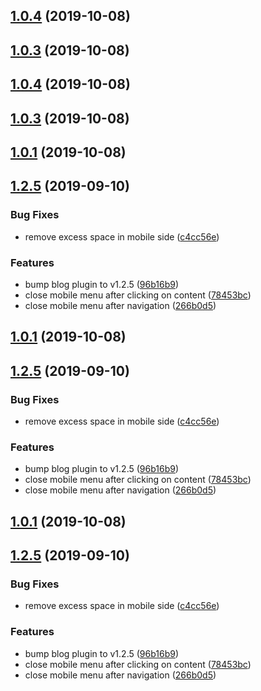 ## [1.0.4](https://github.com/z3by/vuepress-theme-modern-blog/compare/v1.0.3...v1.0.4) (2019-10-08)



## [1.0.3](https://github.com/z3by/vuepress-theme-modern-blog/compare/v1.2.5...v1.0.3) (2019-10-08)



## [1.0.4](https://github.com/z3by/vuepress-theme-modern-blog/compare/v1.0.3...v1.0.4) (2019-10-08)



## [1.0.3](https://github.com/z3by/vuepress-theme-modern-blog/compare/v1.2.5...v1.0.3) (2019-10-08)



## [1.0.1](https://github.com/z3by/vuepress-theme-modern-blog/compare/v1.2.5...v1.0.1) (2019-10-08)



## [1.2.5](https://github.com/z3by/vuepress-theme-modern-blog/compare/v1.2.4...v1.2.5) (2019-09-10)


### Bug Fixes

* remove excess space in mobile side ([c4cc56e](https://github.com/z3by/vuepress-theme-modern-blog/commit/c4cc56e))


### Features

* bump blog plugin to v1.2.5 ([96b16b9](https://github.com/z3by/vuepress-theme-modern-blog/commit/96b16b9))
* close mobile menu after clicking on content ([78453bc](https://github.com/z3by/vuepress-theme-modern-blog/commit/78453bc))
* close mobile menu after navigation ([266b0d5](https://github.com/z3by/vuepress-theme-modern-blog/commit/266b0d5))



## [1.0.1](https://github.com/z3by/vuepress-theme-modern-blog/compare/v1.2.5...v1.0.1) (2019-10-08)



## [1.2.5](https://github.com/z3by/vuepress-theme-modern-blog/compare/v1.2.4...v1.2.5) (2019-09-10)


### Bug Fixes

* remove excess space in mobile side ([c4cc56e](https://github.com/z3by/vuepress-theme-modern-blog/commit/c4cc56e))


### Features

* bump blog plugin to v1.2.5 ([96b16b9](https://github.com/z3by/vuepress-theme-modern-blog/commit/96b16b9))
* close mobile menu after clicking on content ([78453bc](https://github.com/z3by/vuepress-theme-modern-blog/commit/78453bc))
* close mobile menu after navigation ([266b0d5](https://github.com/z3by/vuepress-theme-modern-blog/commit/266b0d5))



## [1.0.1](https://github.com/z3by/vuepress-theme-modern/compare/v1.2.5...v1.0.1) (2019-10-08)



## [1.2.5](https://github.com/z3by/vuepress-theme-modern/compare/v1.2.4...v1.2.5) (2019-09-10)


### Bug Fixes

* remove excess space in mobile side ([c4cc56e](https://github.com/z3by/vuepress-theme-modern/commit/c4cc56e))


### Features

* bump blog plugin to v1.2.5 ([96b16b9](https://github.com/z3by/vuepress-theme-modern/commit/96b16b9))
* close mobile menu after clicking on content ([78453bc](https://github.com/z3by/vuepress-theme-modern/commit/78453bc))
* close mobile menu after navigation ([266b0d5](https://github.com/z3by/vuepress-theme-modern/commit/266b0d5))



